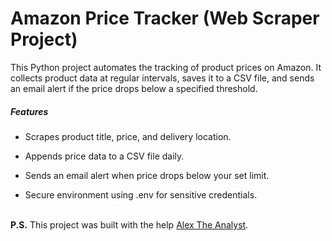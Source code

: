 # Amazon Price Tracker (Web Scraper Project)
This Python project automates the tracking of product prices on Amazon. It collects product data at regular intervals, saves it to a CSV file, and sends an email alert if the price drops below a specified threshold.

##### Features
* Scrapes product title, price, and delivery location.

* Appends price data to a CSV file daily.

* Sends an email alert when price drops below your set limit.

* Secure environment using .env for sensitive credentials.<br><br>

**P.S.** This project was built with the help [Alex The Analyst](https://www.youtube.com/@AlexTheAnalyst).
